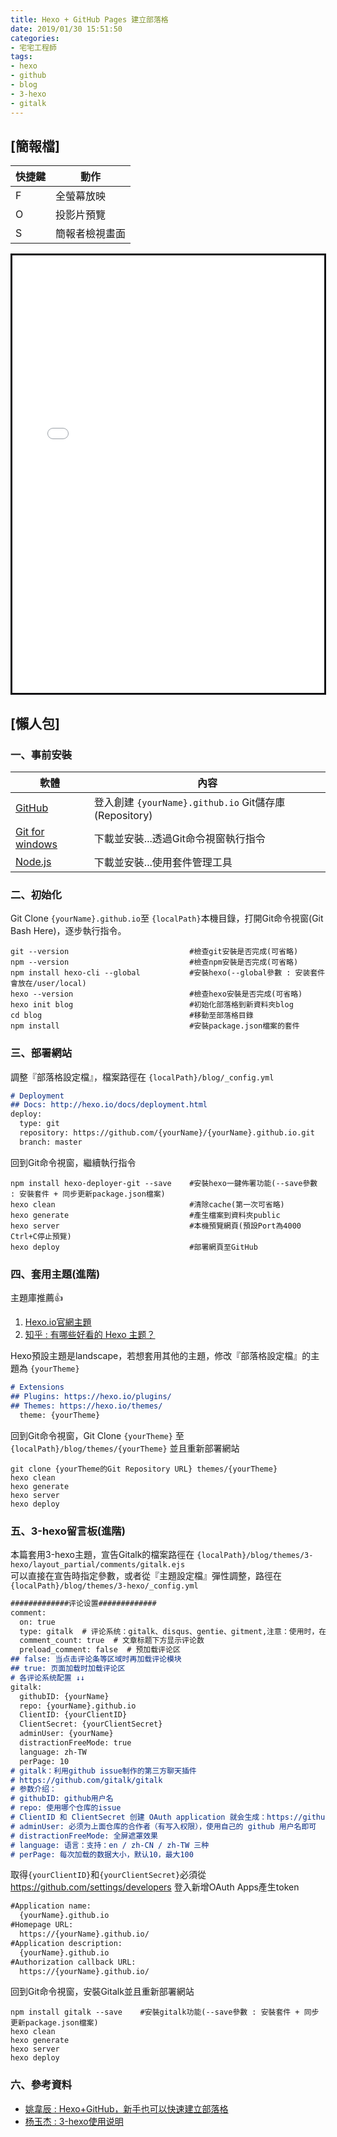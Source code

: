 ```yaml
---
title: Hexo + GitHub Pages 建立部落格
date: 2019/01/30 15:51:50
categories:
- 宅宅工程師
tags:
- hexo
- github
- blog
- 3-hexo
- gitalk
---
```


## [簡報檔]

|快捷鍵|動作|
|---|---|
|F|全螢幕放映|
|O|投影片預覽|
|S|簡報者檢視畫面

<iframe src="../../../../ppt/Hexo/Hexo.html" width="99%" height="700" style="border-color:#100f14;border-width:3px;border-style:solid;"> </iframe>

## [懶人包]

### 一、事前安裝
|軟體|內容|
|---|---|
| [GitHub](http://github.com/)|登入創建 `{yourName}.github.io` Git儲存庫(Repository)|
| [Git for windows](https://gitforwindows.org/)|下載並安裝...透過Git命令視窗執行指令|
| [Node.js](https://nodejs.org/zh-tw/download/)|下載並安裝...使用套件管理工具|

### 二、初始化
Git Clone `{yourName}.github.io`至 `{localPath}`本機目錄，打開Git命令視窗(Git Bash Here)，逐步執行指令。
```
git --version                           #檢查git安裝是否完成(可省略)
npm --version                           #檢查npm安裝是否完成(可省略)
npm install hexo-cli --global           #安裝hexo(--global參數 : 安装套件會放在/user/local)
hexo --version                          #檢查hexo安裝是否完成(可省略)
hexo init blog                          #初始化部落格到新資料夾blog
cd blog                                 #移動至部落格目錄
npm install                             #安裝package.json檔案的套件

```

### 三、部署網站
調整『部落格設定檔』，檔案路徑在 `{localPath}/blog/_config.yml`
``` Markdown
# Deployment
## Docs: http://hexo.io/docs/deployment.html
deploy:
  type: git
  repository: https://github.com/{yourName}/{yourName}.github.io.git
  branch: master

```
回到Git命令視窗，繼續執行指令
```
npm install hexo-deployer-git --save    #安裝hexo一鍵佈署功能(--save參數 : 安裝套件 + 同步更新package.json檔案)
hexo clean                              #清除cache(第一次可省略)
hexo generate                           #產生檔案到資料夾public
hexo server                             #本機預覽網頁(預設Port為4000 Ctrl+C停止預覽)
hexo deploy                             #部署網頁至GitHub

```

### 四、套用主題(進階)

主題庫推薦👍
1. [Hexo.io官網主題](https://hexo.io/themes/)
2. [知乎 : 有哪些好看的 Hexo 主题？](https://www.zhihu.com/question/24422335)

Hexo預設主題是landscape，若想套用其他的主題，修改『部落格設定檔』的主題為 `{yourTheme}`
``` Markdown
# Extensions
## Plugins: https://hexo.io/plugins/
## Themes: https://hexo.io/themes/
  theme: {yourTheme}

```

回到Git命令視窗，Git Clone `{yourTheme}` 至 `{localPath}/blog/themes/{yourTheme}` 並且重新部署網站
```
git clone {yourTheme的Git Repository URL} themes/{yourTheme}
hexo clean                             
hexo generate                          
hexo server                                                             
hexo deploy             

```

### 五、3-hexo留言板(進階)
本篇套用3-hexo主題，宣告Gitalk的檔案路徑在 `{localPath}/blog/themes/3-hexo/layout_partial/comments/gitalk.ejs`</br>
可以直接在宣告時指定參數，或者從『主題設定檔』彈性調整，路徑在 `{localPath}/blog/themes/3-hexo/_config.yml`
``` Markdown
#############评论设置#############
comment:
  on: true
  type: gitalk  # 评论系统：gitalk、disqus、gentie、gitment,注意：使用时，在下方对应位置进行配置
  comment_count: true  # 文章标题下方显示评论数
  preload_comment: false  # 预加载评论区
## false: 当点击评论条等区域时再加载评论模块
## true: 页面加载时加载评论区
# 各评论系统配置 ↓↓
gitalk:
  githubID: {yourName}
  repo: {yourName}.github.io
  ClientID: {yourClientID}
  ClientSecret: {yourClientSecret}
  adminUser: {yourName}
  distractionFreeMode: true
  language: zh-TW
  perPage: 10
# gitalk：利用github issue制作的第三方聊天插件
# https://github.com/gitalk/gitalk
# 参数介绍：
# githubID: github用户名
# repo: 使用哪个仓库的issue
# ClientID 和 ClientSecret 创建 OAuth application 就会生成：https://github.com/settings/applications/new
# adminUser: 必须为上面仓库的合作者（有写入权限），使用自己的 github 用户名即可
# distractionFreeMode: 全屏遮罩效果
# language: 语言：支持：en / zh-CN / zh-TW 三种
# perPage: 每次加载的数据大小，默认10，最大100

```

取得`{yourClientID}`和`{yourClientSecret}`必須從 https://github.com/settings/developers 登入新增OAuth Apps產生token
``` Markdown
#Application name:
  {yourName}.github.io
#Homepage URL:
  https://{yourName}.github.io/
#Application description:
  {yourName}.github.io
#Authorization callback URL:
  https://{yourName}.github.io/

```

回到Git命令視窗，安裝Gitalk並且重新部署網站
```
npm install gitalk --save    #安裝gitalk功能(--save參數 : 安裝套件 + 同步更新package.json檔案)
hexo clean                              
hexo generate                           
hexo server                             
hexo deploy                          

```

### 六、參考資料
- [姚韋辰 : Hexo+GitHub，新手也可以快速建立部落格](https://yaoandy107.github.io/hexo-tutorial/)
- [杨玉杰 : 3-hexo使用说明](https://yelog.org/2017/03/23/3-hexo-instruction/})

